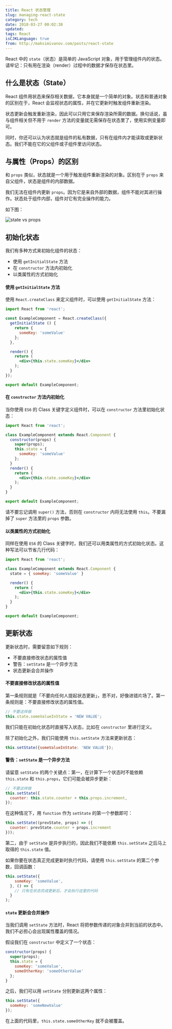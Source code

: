 ```yaml
---
title: React 状态管理
slug: managing-react-state
category: tech
date: 2018-03-27 00:02:38
updated:
tags: React
isCJKLanguage: true
from: http://maksimivanov.com/posts/react-state
---
```


React 中的 `state`（状态）是简单的 JavaScript 对象，用于管理组件内的状态。请牢记：只有用在渲染（render）过程中的数据才保存在状态里。

## 什么是状态（State）

React 组件用状态来保存相关数据，它本身就是一个简单的对象。状态和普通对象的区别在于，React 会监视状态的属性，并在它更新时触发组件重新渲染。

状态更新会触发重新渲染，因此可以只用它来保存渲染所需的数据。换句话说，虽与组件相关但不用于 `render` 方法的变量就无需保存在状态里了，使用实例变量即可。

同时，你还可以认为状态就是组件的私有数据，只有在组件内才能读取或更新状态。我们不能在它的父组件或子组件里访问状态。

## 与属性（Props）的区别

和 `props` 类似，状态就是一个用于触发组件重新渲染的对象。区别在于 `props` 来自父组件，状态是组件的内部数据。

我们无法在组件内更新 `props`。因为它是来自外部的数据，组件不能对其进行操作。状态处于组件内部，组件对它有完全操作的能力。

如下图：

![state vs props](/img/state_vs_props.png)

## 初始化状态

我们有多种方式来初始化组件的状态：

- 使用 `getInitialState` 方法
- 在 `constructor` 方法内初始化
- 以类属性的方式初始化

#### 使用 `getInitialState` 方法

使用 `React.createClass` 来定义组件时，可以使用 `getInitialState` 方法：

```jsx
import React from 'react';

const ExampleComponent = React.createClass({
  getInitialState () {
    return {
      someKey: 'someValue'
    };
  },

  render() {
    return (
      <div>{this.state.someKey}</div>
    );
  }
});

export default ExampleComponent;
```

#### 在 `constructor` 方法内初始化

当你使用 `ES6` 的 Class 关键字定义组件时，可以在 `constructor` 方法里初始化状态：

```jsx
import React from 'react';

class ExampleComponent extends React.Component {
  constructor(props) {
    super(props);
    this.state = {
      someKey: 'someValue'
    };
  }
  render() {
    return (
      <div>{this.state.someKey}</div>
    );
  }
}

export default ExampleComponent;
```

请不要忘记调用 `super()` 方法，否则在 `constructor` 内将无法使用 `this`。不要漏掉了 `super` 方法里的 `props` 参数。

#### 以类属性的方式初始化

同样在使用 `ES6` 的 Class 关键字时，我们还可以用类属性的方式初始化状态。这种写法可以节省几行代码：

```jsx
import React from 'react';

class ExampleComponent extends React.Component {
  state = { someKey: 'someValue' }

  render() {
    return (
      <div>{this.state.someKey}</div>
    );
  }
}

export default ExampleComponent;
```

## 更新状态

更新状态时，需要留意如下规则：

- 不要直接修改状态的属性值
- 警告：`setState` 是一个异步方法
- 状态更新会合并操作

#### 不要直接修改状态的属性值

第一条规则就是「不要向任何人提起状态更新」，恩不对，好像进错片场了。第一条规则是：不要直接修改状态的属性值。

```jsx
// 不要这样做
this.state.someValueInState = 'NEW VALUE';
```

我们只能在初始化状态时直接写入状态，比如在 `constructor` 里进行定义。

除了初始化之外，我们只能使用 `this.setState` 方法来更新状态：

```jsx
this.setState({someValueInState: 'NEW VALUE'});
```

#### 警告：`setState` 是一个异步方法

请留意 `setState` 的两个关键点：第一，在计算下一个状态时不能依赖 `this.state` 和 `this.props`，它们可能会被异步更新：

```jsx
// 不要这样做
this.setState({
  counter: this.state.counter + this.props.increment,
});
```

在这种情况下，用 `function` 作为 `setState` 的第一个参数即可：

```jsx
this.setState((prevState, props) => ({
  counter: prevState.counter + props.increment
}));
```

第二，由于 `setState` 是异步执行的，因此我们不能依赖 `this.setState` 之后马上取得的 `this.state` 值。

如果你要在状态真正完成更新时执行代码，请使用 `this.setState` 的第二个参数，回调函数：

```jsx
this.setState({
    someKey: 'someValue',
  }, () => {
    // 只有在状态完成更新后，才会执行这里的代码
  }
);
```

#### `state` 更新会合并操作

当我们调用 `setState` 方法时，React 将把参数传递的对象合并到当前的状态中。我们不必担心会出现属性覆盖的情况。

假设我们在 `constructor` 中定义了一个状态：

```jsx
constructor(props) {
  super(props);
  this.state = {
    someKey: 'someValue',
    someOtherKey: 'someOtherValue'
  };
}
```

之后，我们可以用 `setState` 分别更新这两个属性：

```jsx
this.setState({
  someKey: 'someNewValue'
});
```

在上面的代码里，`this.state.someOtherKey` 就不会被覆盖。
